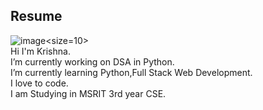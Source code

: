 ##  Resume
![image](https://github.com/user-attachments/assets/821236df-b0a5-4c38-86d9-d30b32b37180)<size=10><br>
Hi I'm Krishna.<br>
I’m currently working on DSA in Python. <br>
I’m currently learning Python,Full Stack Web Development.<br>
I love to code.<br>
I am Studying in MSRIT 3rd year CSE.<br>
